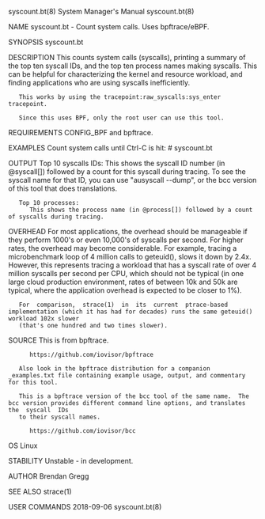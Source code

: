 syscount.bt(8)							    System Manager's Manual							syscount.bt(8)

NAME
       syscount.bt - Count system calls. Uses bpftrace/eBPF.

SYNOPSIS
       syscount.bt

DESCRIPTION
       This  counts system calls (syscalls), printing a summary of the top ten syscall IDs, and the top ten process names making syscalls. This can be helpful
       for characterizing the kernel and resource workload, and finding applications who are using syscalls inefficiently.

       This works by using the tracepoint:raw_syscalls:sys_enter tracepoint.

       Since this uses BPF, only the root user can use this tool.

REQUIREMENTS
       CONFIG_BPF and bpftrace.

EXAMPLES
       Count system calls until Ctrl-C is hit:
	      # syscount.bt

OUTPUT
       Top 10 syscalls IDs:
	      This shows the syscall ID number (in @syscall[]) followed by a count for this syscall during tracing. To see the syscall name for that  ID,  you
	      can use "ausyscall --dump", or the bcc version of this tool that does translations.

       Top 10 processes:
	      This shows the process name (in @process[]) followed by a count of syscalls during tracing.

OVERHEAD
       For most applications, the overhead should be manageable if they perform 1000's or even 10,000's of syscalls per second. For higher rates, the overhead
       may  become  considerable.  For example, tracing a microbenchmark loop of 4 million calls to geteuid(), slows it down by 2.4x. However, this represents
       tracing a workload that has a syscall rate of over 4 million syscalls per second per CPU, which should not be typical (in one  large  cloud  production
       environment, rates of between 10k and 50k are typical, where the application overhead is expected to be closer to 1%).

       For  comparison,	 strace(1)  in	its  current  ptrace-based  implementation (which it has had for decades) runs the same geteuid() workload 102x slower
       (that's one hundred and two times slower).

SOURCE
       This is from bpftrace.

	      https://github.com/iovisor/bpftrace

       Also look in the bpftrace distribution for a companion _examples.txt file containing example usage, output, and commentary for this tool.

       This is a bpftrace version of the bcc tool of the same name.  The bcc version provides different command line options, and translates the  syscall  IDs
       to their syscall names.

	      https://github.com/iovisor/bcc

OS
       Linux

STABILITY
       Unstable - in development.

AUTHOR
       Brendan Gregg

SEE ALSO
       strace(1)

USER COMMANDS								  2018-09-06								syscount.bt(8)
